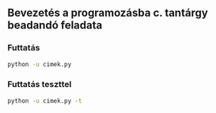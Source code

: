 ## Bevezetés a programozásba c. tantárgy beadandó feladata

### Futtatás
```sh
python -u cimek.py
```
### Futtatás teszttel
```sh
python -u cimek.py -t
```